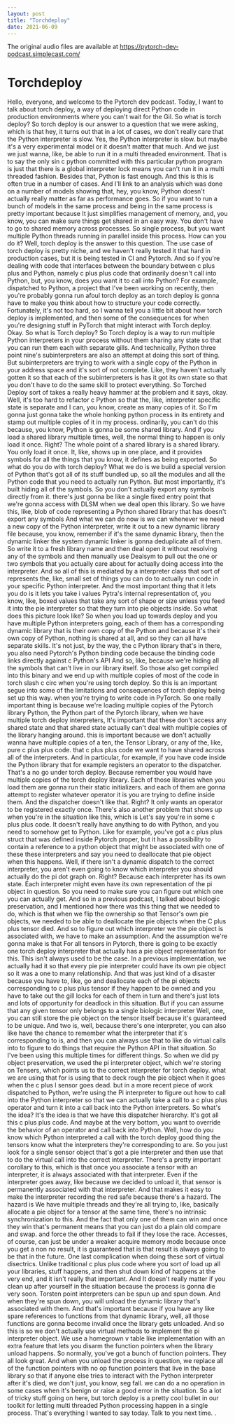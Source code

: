 ```yaml
---
layout: post
title: "Torchdeploy"
date: 2021-06-09
---
```

The original audio files are available at https://pytorch-dev-podcast.simplecast.com/

# Torchdeploy

Hello, everyone, and welcome to the Pytorch dev podcast.
Today, I want to talk about torch deploy, a way of deploying direct Python code in production environments where you can't wait for the Gil.
So what is torch deploy? So torch deploy is our answer to a question that we were asking, which is that hey, it turns out that in a lot of cases, we don't really care that the Python interpreter is slow.
Yes, the Python interpreter is slow.
but maybe it's a very experimental model or it doesn't matter that much.
And we just we just wanna, like, be able to run it in a multi threaded environment.
That is to say the only sin c python committed with this particular python program is just that there is a global interpreter lock means you can't run it in a multi threaded fashion.
Besides that, Python is fast enough.
And this is this is often true in a number of cases.
And I'll link to an analysis which was done on a number of models showing that, hey, you know, Python doesn't actually really matter as far as performance goes.
So if you want to run a bunch of models in the same process and being in the same process is pretty important because It just simplifies management of memory, and, you know, you can make sure things get shared in an easy way.
You don't have to go to shared memory across processes.
So single process, but you want multiple Python threads running in parallel inside this process.
How can you do it? Well, torch deploy is the answer to this question.
The use case of torch deploy is pretty niche, and we haven't really tested it that hard in production cases, but it is being tested in CI and Pytorch.
And so if you're dealing with code that interfaces between the boundary between c plus plus and Python, namely c plus plus code that ordinarily doesn't call into Python, but, you know, does you want it to call into Python? For example, dispatched to Python, a project that I've been working on recently, then you're probably gonna run afoul torch deploy as an torch deploy is gonna have to make you think about how to structure your code correctly.
Fortunately, it's not too hard, so I wanna tell you a little bit about how torch deploy is implemented, and then some of the consequences for when you're designing stuff in PyTorch that might interact with Torch deploy.
Okay.
So what is Torch deploy? So Torch deploy is a way to run multiple Python interpreters in your process without them sharing any state so that you can run them each with separate gills.
And technically, Python three point nine's subinterpreters are also an attempt at doing this sort of thing.
But subinterpreters are trying to work with a single copy of the Python in your address space and it's sort of not complete.
Like, they haven't actually gotten it so that each of the subinterpreters is has it got its own state so that you don't have to do the same skill to protect everything.
So Torched Deploy sort of takes a really heavy hammer at the problem and it says, okay.
Well, it's too hard to refactor c Python so that the, like, interpreter specific state is separate and I can, you know, create as many copies of it.
So I'm gonna just gonna take the whole honking python process in its entirety and stamp out multiple copies of it in my process.
ordinarily, you can't do this because, you know, Python is gonna be some shared library.
And if you load a shared library multiple times, well, the normal thing to happen is only load it once.
Right? The whole point of a shared library is a shared library.
You only load it once.
It, like, shows up in one place, and it provides symbols for all the things that you know, it defines as being exported.
So what do you do with torch deploy? What we do is we build a special version of Python that's got all of its stuff bundled up, so all the modules and all the Python code that you need to actually run Python.
But most importantly, it's built hiding all of the symbols.
So you don't actually export any symbols directly from it.
there's just gonna be like a single fixed entry point that we're gonna access with DLSM when we deal open this library.
So we have this, like, blob of code representing a Python shared library that has doesn't export any symbols And what we can do now is we can whenever we need a new copy of the Python interpreter, write it out to a new dynamic library file because, you know, remember if it's the same dynamic library, then the dynamic linker the system dynamic linker is gonna deduplicate all of them.
So write it to a fresh library name and then deal open it without resolving any of the symbols and then manually use Dealsym to pull out the one or two symbols that you actually care about for actually doing access into the interpreter.
And so all of this is mediated by a interpreter class that sort of represents the, like, small set of things you can do to actually run code in your specific Python interpreter.
And the most important thing that it lets you do is it lets you take i values Pytra's internal representation of, you know, like, boxed values that take any sort of shape or size unless you feed it into the pie interpreter so that they turn into pie objects inside.
So what does this picture look like? So when you load up towards deploy and you have multiple Python interpreters going, each of them has a corresponding dynamic library that is their own copy of the Python and because it's their own copy of Python, nothing is shared at all, and so they can all have separate skills.
It's not just, by the way, the c Python library that's in there, you also need Pytorch's Python binding code because the binding code links directly against c Python's API And so, like, because we're hiding all the symbols that can't live in our library itself.
So those also get compiled into this binary and we end up with multiple copies of most of the code in torch slash c circ when you're using torch deploy.
So this is an important segue into some of the limitations and consequences of torch deploy being set up this way.
when you're trying to write code in PyTorch.
So one really important thing is because we're loading multiple copies of the Pytorch library Python, the Python part of the Pytorch library, when we have multiple torch deploy interpreters, It's important that these don't access any shared state and that shared state actually can't deal with multiple copies of the library hanging around.
this is important because we don't actually wanna have multiple copies of a ten, the Tensor Library, or any of the, like, pure c plus plus code.
that c plus plus code we want to have shared across all of the interpreters.
And in particular, for example, if you have code inside the Python library that for example registers an operator to the dispatcher.
That's a no go under torch deploy.
Because remember you would have multiple copies of the torch deploy library.
Each of those libraries when you load them are gonna run their static initializers.
and each of them are gonna attempt to register whatever operator it is you are trying to define inside them.
And the dispatcher doesn't like that.
Right? It only wants an operator to be registered exactly once.
There's also another problem that shows up when you're in the situation like this, which is Let's say you're in some c plus plus code.
It doesn't really have anything to do with Python, and you need to somehow get to Python.
Like for example, you've got a c plus plus struct that was defined inside Pytorch proper, but it has a possibility to contain a reference to a python object that might be associated with one of these these interpreters and say you need to deallocate that pie object when this happens.
Well, if there isn't a dynamic dispatch to the correct interpreter, you aren't even going to know which interpreter you should actually do the pi dot graph on.
Right? Because each interpreter has its own state.
Each interpreter might even have its own representation of the pi object in question.
So you need to make sure you can figure out which one you can actually get.
And so in a previous podcast, I talked about biologic preservation, and I mentioned how there was this thing that we needed to do, which is that when we flip the ownership so that Tensor's own pie objects, we needed to be able to deallocate the pie objects when the C plus plus tensor died.
And so to figure out which interpreter we the pie object is associated with, we have to make an assumption.
And the assumption we're gonna make is that For all tensors in Pytorch, there is going to be exactly one torch deploy interpreter that actually has a pie object representation for this.
This isn't always used to be the case.
In a previous implementation, we actually had it so that every pie pie interpreter could have its own pie object so it was a one to many relationship.
And that was just kind of a disaster because you have to, like, go and deallocate each of the pi objects corresponding to c plus plus tensor if they happen to be owned and you have to take out the gill locks for each of them in turn and there's just lots and lots of opportunity for deadlock in this situation.
But if you can assume that any given tensor only belongs to a single biologic interpreter Well, one, you can still store the pie object on the tensor itself because it's guaranteed to be unique.
And two is, well, because there's one interpreter, you can also like have the chance to remember what the interpreter that it's corresponding to is, and then you can always use that to like do virtual calls into to figure to do things that require the Python API in that situation.
So I've been using this multiple times for different things.
So when we did py object preservation, we used the pi interpreter object, which we're storing on Tensers, which points us to the correct interpreter for torch deploy.
what we are using that for is using that to deck rough the pie object when it goes when the c plus l sensor goes dead.
but in a more recent piece of work dispatched to Python, we're using the Pi interpreter to figure out how to call into the Python interpreter so that we can actually take a call to a c plus plus operator and turn it into a call back into the Python interpreters.
So what's the idea? It's the idea is that we have this dispatcher hierarchy.
It's got all this c plus plus code.
And maybe at the very bottom, you want to override the behavior of an operator and call back into Python.
Well, how do you know which Python interpreted a call with the torch deploy good thing the tensors know what the interpreters they're corresponding to are.
So you just look for a single sensor object that's got a pie interpreter and then use that to do the virtual call into the correct interpreter.
There's a pretty important corollary to this, which is that once you associate a tensor with an interpreter, it is always associated with that interpreter.
Even if the interpreter goes away, like because we decided to unload it, that sensor is permanently associated with that interpreter.
And that makes it easy to make the interpreter recording the red safe because there's a hazard.
The hazard is We have multiple threads and they're all trying to, like, basically allocate a pie object for a tensor at the same time, there's no intrinsic synchronization to this.
And the fact that only one of them can win and once they win that's permanent means that you can just do a plain old compare and swap.
and force the other threads to fail if they lose the race.
Accesses, of course, can just be under a weaker acquire memory mode because once you get a non no result, it is guaranteed that is that result is always going to be that in the future.
One last complication when doing these sort of virtual disectrics.
Unlike traditional c plus plus code where you sort of load up all your libraries, stuff happens, and then shut down kind of happens at the very end, and it isn't really that important.
And It doesn't really matter if you clean up after yourself in the situation because the process is gonna die very soon.
Torsten point interpreters can be spun up and spun down.
And when they're spun down, you will unload the dynamic library that's associated with them.
And that's important because if you have any like spare references to functions from that dynamic library, well, all those functions are gonna become invalid once the library gets unloaded.
And so this is so we don't actually use virtual methods to implement the pi interpreter object.
We use a homegrown v table like implementation with an extra feature that lets you disarm the function pointers when the library unload happens.
So normally, you've got a bunch of function pointers.
They all look great.
And when you unload the process in question, we replace all of the function pointers with no op function pointers that live in the base library so that if anyone else tries to interact with the Python interpreter after it's died, we don't just, you know, seg fall.
we can do a no operation in some cases when it's benign or raise a good error in the situation.
So a lot of tricky stuff going on here, but torch deploy is a pretty cool bullet in our toolkit for letting multi threaded Python processing happen in a single process.
That's everything I wanted to say today.
Talk to you next time.
.
